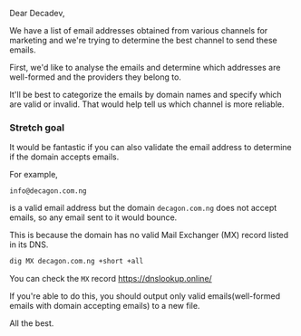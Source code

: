 Dear Decadev,

We have a list of email addresses obtained from various channels for marketing and we're trying to determine the best channel to send these emails.

First, we'd like to analyse the emails and determine which addresses are well-formed and the providers they belong to.

It'll be best to categorize the emails by domain names and specify which are valid or invalid. That would help tell us which channel is more reliable.

### Stretch goal

It would be fantastic if you can also validate the email address to determine if the domain accepts emails.

For example,

``` 
info@decagon.com.ng
```

is a valid email address but the domain `decagon.com.ng` does not accept emails, so any email sent to it would bounce.

This is because the domain has no valid Mail Exchanger (MX) record listed in its DNS.

```bash
dig MX decagon.com.ng +short +all
```

You can check the `MX` record https://dnslookup.online/

If you're able to do this, you should output only valid emails(well-formed emails with domain accepting emails) to a new file.

All the best.
